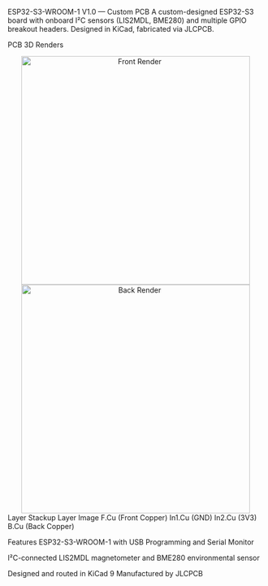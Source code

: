 ESP32-S3-WROOM-1 V1.0 — Custom PCB
A custom-designed ESP32-S3 board with onboard I²C sensors (LIS2MDL, BME280) and multiple GPIO breakout headers. Designed in KiCad, fabricated via JLCPCB.

PCB 3D Renders
<div align="center"> <img src="PCB-Projects/assests/ESP32-S3-WROOM-1 V1.0/F.Cu Render.png" alt="Front Render" width="450"/> <img src="PCB-Projects/assets/ESP32-S3-WROOM-1%20V1.0/B.Cu%20Render.png" alt="Back Render" width="450"/> </div>
Layer Stackup
Layer	Image
F.Cu (Front Copper)	
In1.Cu (GND)	
In2.Cu (3V3)	
B.Cu (Back Copper)	

Features
ESP32-S3-WROOM-1 with USB Programming and Serial Monitor

I²C-connected LIS2MDL magnetometer and BME280 environmental sensor

Designed and routed in KiCad 9
Manufactured by JLCPCB

